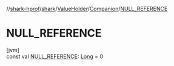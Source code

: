 //[shark-hprof](../../../../index.md)/[shark](../../index.md)/[ValueHolder](../index.md)/[Companion](index.md)/[NULL_REFERENCE](-n-u-l-l_-r-e-f-e-r-e-n-c-e.md)

# NULL_REFERENCE

[jvm]\
const val [NULL_REFERENCE](-n-u-l-l_-r-e-f-e-r-e-n-c-e.md): [Long](https://kotlinlang.org/api/latest/jvm/stdlib/kotlin/-long/index.html) = 0
